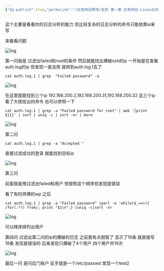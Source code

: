 ```yaml
---
{"dg-publish":true,"permalink":"/应急响应靶场/玄机 第一章 应急响应-Linux日志分析/"}
---
```



这个主要是看看你的日志分析的能力 但比较复杂的日志分析的命令只能依靠ai来写

来看看问题

![log](/img/user/images/玄机1/title.png)

第一问我是 过滤出failed和root的条件 然后就能找出爆破ssh的ip 一开始是在查看auth.log的ip 但发现一直没用 就转到auth.log.1去了


```
cat auth.log.1 | grep  "Failed password" -a
```

![log](/img/user/images/玄机1/fail.png)

在这里面能找到三个ip 192.168.200.2,192.168.200.31,192.168.200.32 这三个ip 看了大佬给出的命令 也可以参照一下

```
cat auth.log.1 | grep -a "Failed password for root" | awk '{print $11}' | sort | uniq -c | sort -nr | more

```

![log](/img/user/images/玄机1/fail.png)

第二问 

```
cat auth.log.1 | grep -a "Accepted "
```

直接过滤成功的登录 就能找到目标ip

![log](/img/user/images/玄机1/accept.png)

第三问


前面我是用过滤出failed和用户 但按照这个顺序但发现是错误

看了有的师傅的wp 之后

```
cat auth.log.1 | grep -a "Failed password" |perl -e 'while($_=<>){ /for(.*?) from/; print "$1\n";}'|uniq -c|sort -nr
```

![log](/img/user/images/玄机1/3rd.png)

可以降序排列出用户

第四问 过滤出第二问的ip的爆破的日志 之前我有点弱智了 显示了19条 就直接写19条 发现是错误的 后来发现只爆破了4个用户 四个用户共19次 

![log](/img/user/images/玄机1/guolv.png)

最后一问 是问后门账户 反手就是一个/etc/passwd 发现一个test2

